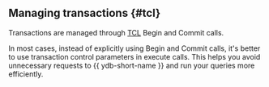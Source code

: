 ## Managing transactions {#tcl}

Transactions are managed through [TCL](../../../../concepts/transactions.md) Begin and Commit calls.

In most cases, instead of explicitly using Begin and Commit calls, it's better to use transaction control parameters in execute calls. This helps you avoid unnecessary requests to {{ ydb-short-name }} and run your queries more efficiently.

